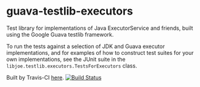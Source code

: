 guava-testlib-executors
=======================

Test library for implementations of Java ExecutorService and friends, built using the Google Guava testlib framework.

To run the tests against a selection of JDK and Guava executor implementations, and for examples of how to construct test suites for your own implementations, see the JUnit suite in the `libjoe.testlib.executors.TestsForExecutors` class.

Built by Travis-CI [here](https://travis-ci.org/joekearney/guava-testlib-executors). [![Build Status](https://travis-ci.org/joekearney/guava-testlib-executors.svg?branch=master)](https://travis-ci.org/joekearney/guava-testlib-executors)
